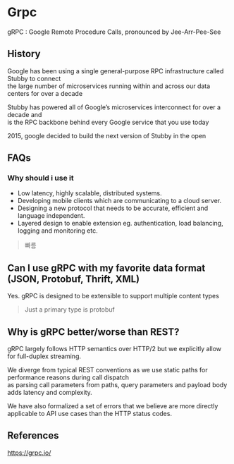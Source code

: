 # Grpc

gRPC : Google Remote Procedure Calls, pronounced by Jee-Arr-Pee-See

## History

Google has been using a single general-purpose RPC infrastructure called Stubby to connect\
the large number of microservices running within and across our data centers for over a decade

Stubby has powered all of Google’s microservices interconnect for over a decade and\
is the RPC backbone behind every Google service that you use today

2015, google decided to build the next version of Stubby in the open

## FAQs

### Why should i use it

- Low latency, highly scalable, distributed systems.
- Developing mobile clients which are communicating to a cloud server.
- Designing a new protocol that needs to be accurate, efficient and language independent.
- Layered design to enable extension eg. authentication, load balancing, logging and monitoring etc.

> 빠름

## Can I use gRPC with my favorite data format (JSON, Protobuf, Thrift, XML)

Yes. gRPC is designed to be extensible to support multiple content types

> Just a primary type is protobuf

## Why is gRPC better/worse than REST?

gRPC largely follows HTTP semantics over HTTP/2 but we explicitly allow for full-duplex streaming.

We diverge from typical REST conventions as we use static paths for performance reasons during call dispatch\
as parsing call parameters from paths, query parameters and payload body adds latency and complexity.

We have also formalized a set of errors that we believe are more directly applicable to API use cases than the HTTP status codes.

## References

https://grpc.io/
